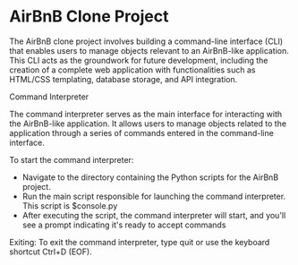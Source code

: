 # AirBnB Clone Project

The AirBnB clone project involves building a command-line interface (CLI) that enables users to manage objects relevant to an AirBnB-like application. This CLI acts as the groundwork for future development, including the creation of a complete web application with functionalities such as HTML/CSS templating, database storage, and API integration.

Command Interpreter

The command interpreter serves as the main interface for interacting with the AirBnB-like application. It allows users to manage objects related to the application through a series of commands entered in the command-line interface.

To start the command interpreter:

- Navigate to the directory containing the Python scripts for the AirBnB project.
- Run the main script responsible for launching the command interpreter. This script is $console.py
- After executing the script, the command interpreter will start, and you'll see a prompt indicating it's ready to accept commands

Exiting: To exit the command interpreter, type quit or use the keyboard shortcut Ctrl+D (EOF).


